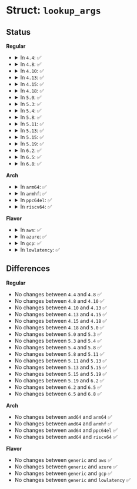 # Struct: <code>lookup_args</code>

## Status
<b>Regular</b>
<ul>
<li>
<details>
<summary>In <code>4.4</code>: ✅</summary>

```c
struct lookup_args {
    int offset;
    const struct in6_addr *addr;
};
```
</details>
</li>
<li>
<details>
<summary>In <code>4.8</code>: ✅</summary>

```c
struct lookup_args {
    int offset;
    const struct in6_addr *addr;
};
```
</details>
</li>
<li>
<details>
<summary>In <code>4.10</code>: ✅</summary>

```c
struct lookup_args {
    int offset;
    const struct in6_addr *addr;
};
```
</details>
</li>
<li>
<details>
<summary>In <code>4.13</code>: ✅</summary>

```c
struct lookup_args {
    int offset;
    const struct in6_addr *addr;
};
```
</details>
</li>
<li>
<details>
<summary>In <code>4.15</code>: ✅</summary>

```c
struct lookup_args {
    int offset;
    const struct in6_addr *addr;
};
```
</details>
</li>
<li>
<details>
<summary>In <code>4.18</code>: ✅</summary>

```c
struct lookup_args {
    int offset;
    const struct in6_addr *addr;
};
```
</details>
</li>
<li>
<details>
<summary>In <code>5.0</code>: ✅</summary>

```c
struct lookup_args {
    int offset;
    const struct in6_addr *addr;
};
```
</details>
</li>
<li>
<details>
<summary>In <code>5.3</code>: ✅</summary>

```c
struct lookup_args {
    int offset;
    const struct in6_addr *addr;
};
```
</details>
</li>
<li>
<details>
<summary>In <code>5.4</code>: ✅</summary>

```c
struct lookup_args {
    int offset;
    const struct in6_addr *addr;
};
```
</details>
</li>
<li>
<details>
<summary>In <code>5.8</code>: ✅</summary>

```c
struct lookup_args {
    int offset;
    const struct in6_addr *addr;
};
```
</details>
</li>
<li>
<details>
<summary>In <code>5.11</code>: ✅</summary>

```c
struct lookup_args {
    int offset;
    const struct in6_addr *addr;
};
```
</details>
</li>
<li>
<details>
<summary>In <code>5.13</code>: ✅</summary>

```c
struct lookup_args {
    int offset;
    const struct in6_addr *addr;
};
```
</details>
</li>
<li>
<details>
<summary>In <code>5.15</code>: ✅</summary>

```c
struct lookup_args {
    int offset;
    const struct in6_addr *addr;
};
```
</details>
</li>
<li>
<details>
<summary>In <code>5.19</code>: ✅</summary>

```c
struct lookup_args {
    int offset;
    const struct in6_addr *addr;
};
```
</details>
</li>
<li>
<details>
<summary>In <code>6.2</code>: ✅</summary>

```c
struct lookup_args {
    int offset;
    const struct in6_addr *addr;
};
```
</details>
</li>
<li>
<details>
<summary>In <code>6.5</code>: ✅</summary>

```c
struct lookup_args {
    int offset;
    const struct in6_addr *addr;
};
```
</details>
</li>
<li>
<details>
<summary>In <code>6.8</code>: ✅</summary>

```c
struct lookup_args {
    int offset;
    const struct in6_addr *addr;
};
```
</details>
</li>
</ul>
<b>Arch</b>
<ul>
<li>
<details>
<summary>In <code>arm64</code>: ✅</summary>

```c
struct lookup_args {
    int offset;
    const struct in6_addr *addr;
};
```
</details>
</li>
<li>
<details>
<summary>In <code>armhf</code>: ✅</summary>

```c
struct lookup_args {
    int offset;
    const struct in6_addr *addr;
};
```
</details>
</li>
<li>
<details>
<summary>In <code>ppc64el</code>: ✅</summary>

```c
struct lookup_args {
    int offset;
    const struct in6_addr *addr;
};
```
</details>
</li>
<li>
<details>
<summary>In <code>riscv64</code>: ✅</summary>

```c
struct lookup_args {
    int offset;
    const struct in6_addr *addr;
};
```
</details>
</li>
</ul>
<b>Flavor</b>
<ul>
<li>
<details>
<summary>In <code>aws</code>: ✅</summary>

```c
struct lookup_args {
    int offset;
    const struct in6_addr *addr;
};
```
</details>
</li>
<li>
<details>
<summary>In <code>azure</code>: ✅</summary>

```c
struct lookup_args {
    int offset;
    const struct in6_addr *addr;
};
```
</details>
</li>
<li>
<details>
<summary>In <code>gcp</code>: ✅</summary>

```c
struct lookup_args {
    int offset;
    const struct in6_addr *addr;
};
```
</details>
</li>
<li>
<details>
<summary>In <code>lowlatency</code>: ✅</summary>

```c
struct lookup_args {
    int offset;
    const struct in6_addr *addr;
};
```
</details>
</li>
</ul>

## Differences
<b>Regular</b>
<ul>
<li>
No changes between <code>4.4</code> and <code>4.8</code> ✅
</li>
<li>
No changes between <code>4.8</code> and <code>4.10</code> ✅
</li>
<li>
No changes between <code>4.10</code> and <code>4.13</code> ✅
</li>
<li>
No changes between <code>4.13</code> and <code>4.15</code> ✅
</li>
<li>
No changes between <code>4.15</code> and <code>4.18</code> ✅
</li>
<li>
No changes between <code>4.18</code> and <code>5.0</code> ✅
</li>
<li>
No changes between <code>5.0</code> and <code>5.3</code> ✅
</li>
<li>
No changes between <code>5.3</code> and <code>5.4</code> ✅
</li>
<li>
No changes between <code>5.4</code> and <code>5.8</code> ✅
</li>
<li>
No changes between <code>5.8</code> and <code>5.11</code> ✅
</li>
<li>
No changes between <code>5.11</code> and <code>5.13</code> ✅
</li>
<li>
No changes between <code>5.13</code> and <code>5.15</code> ✅
</li>
<li>
No changes between <code>5.15</code> and <code>5.19</code> ✅
</li>
<li>
No changes between <code>5.19</code> and <code>6.2</code> ✅
</li>
<li>
No changes between <code>6.2</code> and <code>6.5</code> ✅
</li>
<li>
No changes between <code>6.5</code> and <code>6.8</code> ✅
</li>
</ul>
<b>Arch</b>
<ul>
<li>
No changes between <code>amd64</code> and <code>arm64</code> ✅
</li>
<li>
No changes between <code>amd64</code> and <code>armhf</code> ✅
</li>
<li>
No changes between <code>amd64</code> and <code>ppc64el</code> ✅
</li>
<li>
No changes between <code>amd64</code> and <code>riscv64</code> ✅
</li>
</ul>
<b>Flavor</b>
<ul>
<li>
No changes between <code>generic</code> and <code>aws</code> ✅
</li>
<li>
No changes between <code>generic</code> and <code>azure</code> ✅
</li>
<li>
No changes between <code>generic</code> and <code>gcp</code> ✅
</li>
<li>
No changes between <code>generic</code> and <code>lowlatency</code> ✅
</li>
</ul>
